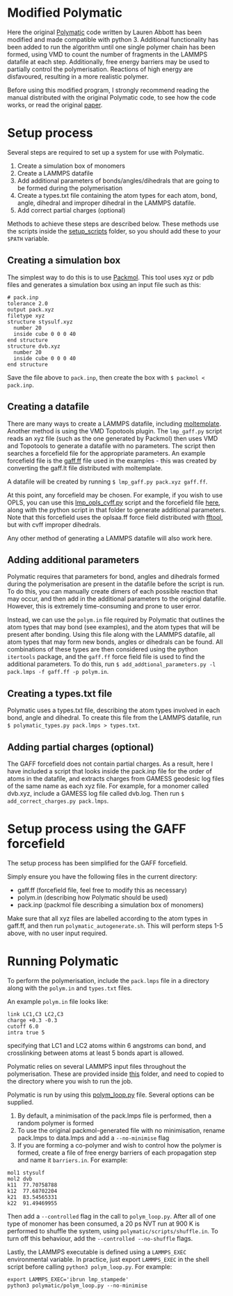 # Modified Polymatic

Here the original [Polymatic](https://nanohub.org/resources/17278) code written
by Lauren Abbott has been modified and made compatible with python 3. Additional
functionality has been added to run the algorithm until one single polymer chain
has been formed, using VMD to count the number of fragments in the LAMMPS
datafile at each step.
Additionally, free energy barriers may be used to partially control the
polymerisation. Reactions of high energy are disfavoured, resulting in a more realistic polymer.

Before using this modified program, I strongly recommend reading the manual distributed with the original Polymatic code, to see how the code works, or read the original [paper](https://link.springer.com/article/10.1007/s00214-013-1334-z).

# Setup process

Several steps are required to set up a system for use with Polymatic.
1) Create a simulation box of monomers
2) Create a LAMMPS datafile
3) Add additional parameters of bonds/angles/dihedrals that are going to be
   formed during the polymerisation
4) Create a types.txt file containing the atom types for each atom, bond, angle,
   dihedral and improper dihedral in the LAMMPS datafile.
5) Add correct partial charges (optional)

Methods to achieve these steps are described below. These methods use the
scripts inside the [setup_scripts](setup_scripts) folder, so you should add these to your `$PATH`
variable.

## Creating a simulation box

The simplest way to do this is to use
[Packmol](http://leandro.iqm.unicamp.br/m3g/packmol/home.shtml). This tool uses
xyz or pdb files and generates a simulation box using an input file such as
this:

```
# pack.inp
tolerance 2.0
output pack.xyz
filetype xyz
structure stysulf.xyz
  number 20
  inside cube 0 0 0 40
end structure
structure dvb.xyz
  number 20
  inside cube 0 0 0 40
end structure
```

Save the file above to `pack.inp`, then create the box with `$ packmol < pack.inp`.

## Creating a datafile

There are many ways to create a LAMMPS datafile, including
[moltemplate](https://www.moltemplate.org/). Another method is using the VMD
Topotools plugin. The `lmp_gaff.py` script reads an xyz file (such as the one
generated by Packmol) then uses VMD and
Topotools to generate a datafile with no parameters. The script then searches a
forcefield file for the appropriate parameters. An example forcefield file is
the [gaff.ff](example-with-detailed-setup/gaff.ff) file used in the examples - this was created by converting the
gaff.lt file distributed with moltemplate.

A datafile will be created by running `$ lmp_gaff.py pack.xyz gaff.ff`.

At this point, any forcefield may be chosen. For example, if you wish to use
OPLS, you can use this [lmp_opls_cvff.py](https://github.com/tommason14/scripts/blob/master/chem/lammps/create_opls_jobs/lmp_opls_cvff.py) script and the forcefield file [here](https://github.com/tommason14/scripts/blob/master/chem/lammps/create_opls_jobs/via-topotools), along with the python script in that folder to generate additional parameters. Note that this forcefield uses the oplsaa.ff force field distributed with
[fftool](https://github.com/paduagroup/fftool), but with cvff improper dihedrals.

Any other method of generating a LAMMPS datafile will also work here.

## Adding additional parameters

Polymatic requires that parameters for bond, angles and dihedrals formed during
the polymerisation are present in the datafile before the script is run. To do
this, you can manually create dimers of each possible reaction that may occur,
and then add in the additional parameters to the original datafile.
However, this is extremely time-consuming and prone to user error.

Instead, we can use the `polym.in` file required by Polymatic that outlines the
atom types that may bond (see examples), and the atom types that will be present after bonding.
Using this file along with the LAMMPS datafile, all atom types that may form new
bonds, angles or dihedrals can be found. All combinations of these types are
then considered using the python `itertools` package, and the `gaff.ff` force
field file is used to find the additional
parameters.
To do this, run
`$ add_addtional_parameters.py -l pack.lmps -f gaff.ff -p polym.in`.

## Creating a types.txt file

Polymatic uses a types.txt file, describing the atom types involved in each
bond, angle and dihedral. To create this file from the LAMMPS datafile, run
`$ polymatic_types.py pack.lmps > types.txt`.

## Adding partial charges (optional)

The GAFF forcefield does not contain partial charges. As a result, here I have
included a script that looks inside the pack.inp file for the order of atoms in
the datafile, and extracts charges from GAMESS geodesic log files of the same
name as each xyz file. 
For example, for a monomer called dvb.xyz, include a GAMESS log file 
called dvb.log.
Then run
`$ add_correct_charges.py pack.lmps`. 

# Setup process using the GAFF forcefield

The setup process has been simplified for the GAFF forcefield.

Simply ensure you have the following files in the current directory:

- gaff.ff (forcefield file, feel free to modify this as necessary)
- polym.in (describing how Polymatic should be used)
- pack.inp (packmol file describing a simulation box of monomers)

Make sure that all xyz files are labelled according to the atom types in
gaff.ff, and then run `polymatic_autogenerate.sh`. This will perform steps 1-5
above, with no user input required.

# Running Polymatic

To perform the polymerisation, include the `pack.lmps` file in a directory along
with the `polym.in` and `types.txt` files.

An example `polym.in` file looks like:

```
link LC1,C3 LC2,C3
charge +0.3 -0.3
cutoff 6.0
intra true 5
```

specifying that LC1 and LC2 atoms within 6 angstroms can bond, and crosslinking between atoms at least 5 bonds apart is allowed.

Polymatic relies on several LAMMPS input files throughout the polymerisation.
These are provided inside [this](polymatic/scripts) folder, and need to copied
to the directory where you wish to run the job.

Polymatic is run by using this [polym_loop.py](polymatic/polym_loop.py) file.
Several options can be supplied. 

1. By default, a minimisation of the pack.lmps file is performed, then a
   random polymer is formed
2. To use the original packmol-generated file with no minimisation, rename
   pack.lmps to data.lmps and add a `--no-minimise` flag
3. If you are forming a co-polymer and wish to control how the polymer is
   formed, create a file of free energy barriers of each propagation step 
   and name it `barriers.in`. 
   For example: 

```
mol1 stysulf    
mol2 dvb        
k11  77.70758788
k12  77.68702204
k21  83.54565331
k22  91.49469955
   ```
   
   Then add a `--controlled` flag in the call to
   `polym_loop.py`.
   After all of one type of monomer has been consumed, a 20 ps NVT run at 900 K
   is performed to shuffle the system, using `polymatic/scripts/shuffle.in`. To
   turn off this behaviour, add the `--controlled --no-shuffle` flags.

Lastly, the LAMMPS executable is defined using a `LAMMPS_EXEC` environmental
variable. In practice, just export `LAMMPS_EXEC` in the shell script before
calling `python3 polym_loop.py`.
For example:

```
export LAMMPS_EXEC='ibrun lmp_stampede'
python3 polymatic/polym_loop.py --no-minimise
```

